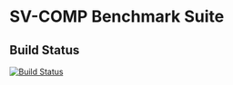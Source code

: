 # SV-COMP Benchmark Suite

## Build Status

[![Build Status](https://travis-ci.org/dbeyer/sv-benchmarks.svg?branch=master)](https://travis-ci.org/dbeyer/sv-benchmarks)
